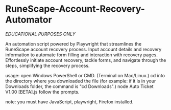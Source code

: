 # RuneScape-Account-Recovery-Automator

*EDUCATIONAL PURPOSES ONLY*

An automation script powered by Playwright that streamlines the RuneScape account recovery process. Input account details and recovery information to automate form filling and interaction with recovery pages. Effortlessly initiate account recovery, tackle forms, and navigate through the steps, simplifying the recovery process.

usage:
open Windows PowerShell or CMD. (Terminal on Mac/Linux.)
cd into the directory where you downloaded the file (for example: if it is in your Downloads folder, the command is "cd Downloads".)
node Auto Ticket V1.00 [BETA].js
follow the prompts.

note: you must have JavaScript, playwright, Firefox installed.
